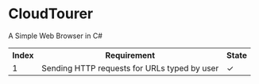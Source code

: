 # CloudTourer

A Simple Web Browser in C#

<table>
  <tr>
    <th>Index</th>
    <th>Requirement</th>
    <th>State</th>
  </tr>
  <tr>
    <td>1</td>
    <td>Sending HTTP requests for URLs typed by user</td>
    <td>✓</td>
  </tr>
</table>

